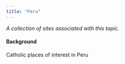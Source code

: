 ```yaml
---
title: "Peru"
---
```



*A collection of sites associated with this topic.*

#### Background

Catholic places of interest in Peru


